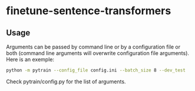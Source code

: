 # finetune-sentence-transformers

## Usage
Arguments can be passed by command line or by a configuration file or both (command line arguments will overwrite configuration file arguments).
Here is an exemple:
```bash
python -m pytrain --config_file config.ini --batch_size 8 --dev_test
```

Check pytrain/config.py for the list of arguments.